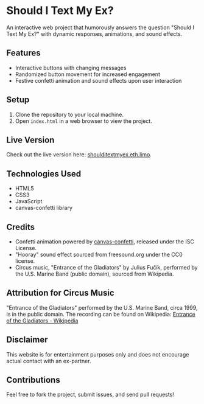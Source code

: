 # Should I Text My Ex?

An interactive web project that humorously answers the question "Should I Text My Ex?" with dynamic responses, animations, and sound effects.

## Features
- Interactive buttons with changing messages
- Randomized button movement for increased engagement
- Festive confetti animation and sound effects upon user interaction

## Setup
1. Clone the repository to your local machine.
2. Open `index.html` in a web browser to view the project.

## Live Version
Check out the live version here: [shoulditextmyex.eth.limo](https://shoulditextmyex.eth.limo).

## Technologies Used
- HTML5
- CSS3
- JavaScript
- canvas-confetti library

## Credits
- Confetti animation powered by [canvas-confetti](https://www.npmjs.com/package/canvas-confetti), released under the ISC License.
- "Hooray" sound effect sourced from freesound.org under the CC0 license.
- Circus music, "Entrance of the Gladiators" by Julius Fučík, performed by the U.S. Marine Band (public domain), sourced from Wikipedia.

## Attribution for Circus Music
"Entrance of the Gladiators" performed by the U.S. Marine Band, circa 1999, is in the public domain. The recording can be found on Wikipedia: [Entrance of the Gladiators - Wikipedia](https://en.wikipedia.org/wiki/File:Julius_Fu%C4%8Dik%27s_%22Entrance_of_the_Gladiators%22,_performed_by_the_U.S._Marine_Band.oga)

## Disclaimer
This website is for entertainment purposes only and does not encourage actual contact with an ex-partner.

## Contributions
Feel free to fork the project, submit issues, and send pull requests!
